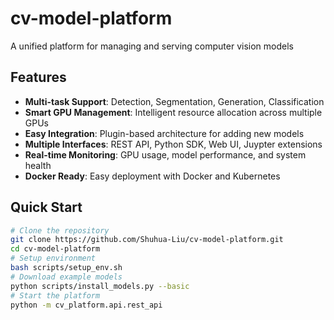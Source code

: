 # cv-model-platform
A unified platform for managing and serving computer vision models
## Features
- **Multi-task Support**: Detection, Segmentation, Generation, Classification
- **Smart GPU Management**: Intelligent resource allocation across multiple GPUs
- **Easy Integration**: Plugin-based architecture for adding new models
- **Multiple Interfaces**: REST API, Python SDK, Web UI, Juypter extensions
- **Real-time Monitoring**: GPU usage, model performance, and system health
- **Docker Ready**: Easy deployment with Docker and Kubernetes
## Quick Start
```bash
# Clone the repository
git clone https://github.com/Shuhua-Liu/cv-model-platform.git
cd cv-model-platform
# Setup environment
bash scripts/setup_env.sh
# Download example models
python scripts/install_models.py --basic
# Start the platform
python -m cv_platform.api.rest_api
